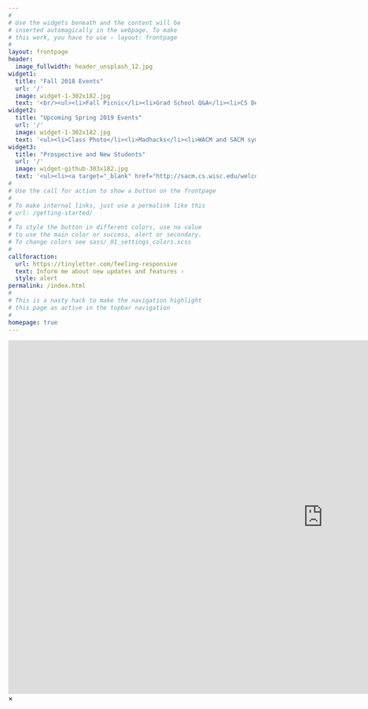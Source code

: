 ```yaml
---
#
# Use the widgets beneath and the content will be
# inserted automagically in the webpage. To make
# this work, you have to use › layout: frontpage
#
layout: frontpage
header:
  image_fullwidth: header_unsplash_12.jpg
widget1:
  title: "Fall 2018 Events"
  url: '/'
  image: widget-1-302x182.jpg
  text: '<br/><ul><li>Fall Picnic</li><li>Grad School Q&A</li><li>CS Department Photo Board</li><li>Programming Contest</li></ul><h5><em><strong>..... semester long TGIFs and boardgames</strong></em></h5>'
widget2:
  title: "Upcoming Spring 2019 Events"
  url: '/'
  image: widget-1-302x182.jpg
  text: '<ul><li>Class Photo</li><li>Madhacks</li><li>WACM and SACM symposium</li><li>T-Shirt Designing Contest</li><li>Programming Contest</li></ul><h5><em><strong>..... continuing the tradition of TGIFs and boardgames</strong></em></h5>'
widget3:
  title: "Prospective and New Students"
  url: '/'
  image: widget-github-303x182.jpg
  text: '<ul><li><a target="_blank" href="http://sacm.cs.wisc.edu/welcome/"><strong>Prospective Student Welcome Weekend</strong></a></li><li><a target="_blank" href="http://sacm.cs.wisc.edu/orientation/"><strong>Graduate Student Orientation</strong></a></li><li><a target="_blank" href="http://sacm.cs.wisc.edu/transition/"><strong>Graduate Student Transition Information</strong></a></li></ul>'
#
# Use the call for action to show a button on the frontpage
#
# To make internal links, just use a permalink like this
# url: /getting-started/
#
# To style the button in different colors, use no value
# to use the main color or success, alert or secondary.
# To change colors see sass/_01_settings_colors.scss
#
callforaction:
  url: https://tinyletter.com/feeling-responsive
  text: Inform me about new updates and features ›
  style: alert
permalink: /index.html
#
# This is a nasty hack to make the navigation highlight
# this page as active in the topbar navigation
#
homepage: true
---
```


<div id="videoModal" class="reveal-modal large" data-reveal="">
  <div class="flex-video widescreen vimeo" style="display: block;">
    <iframe width="1280" height="720" src="https://www.youtube.com/embed/3b5zCFSmVvU" frameborder="0" allowfullscreen></iframe>
  </div>
  <a class="close-reveal-modal">&#215;</a>
</div>
